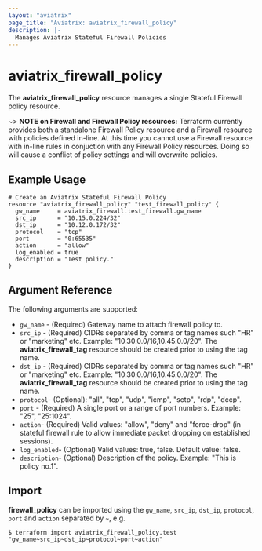 ```yaml
---
layout: "aviatrix"
page_title: "Aviatrix: aviatrix_firewall_policy"
description: |-
  Manages Aviatrix Stateful Firewall Policies
---
```


# aviatrix_firewall_policy

The **aviatrix_firewall_policy** resource manages a single Stateful Firewall policy resource.

~> **NOTE on Firewall and Firewall Policy resources:** Terraform currently provides both a standalone Firewall Policy resource and a Firewall resource with policies defined in-line. At this time you cannot use a Firewall resource with in-line rules in conjuction with any Firewall Policy resources. Doing so will cause a conflict of policy settings and will overwrite policies.

## Example Usage

```hcl
# Create an Aviatrix Stateful Firewall Policy
resource "aviatrix_firewall_policy" "test_firewall_policy" {
  gw_name     = aviatrix_firewall.test_firewall.gw_name
  src_ip      = "10.15.0.224/32"
  dst_ip      = "10.12.0.172/32"
  protocol    = "tcp"
  port        = "0:65535"
  action      = "allow"
  log_enabled = true
  description = "Test policy."
}
```

## Argument Reference

The following arguments are supported:

* `gw_name` - (Required) Gateway name to attach firewall policy to.
* `src_ip` - (Required) CIDRs separated by comma or tag names such "HR" or "marketing" etc. Example: "10.30.0.0/16,10.45.0.0/20". The **aviatrix_firewall_tag** resource should be created prior to using the tag name.
* `dst_ip` - (Required) CIDRs separated by comma or tag names such "HR" or "marketing" etc. Example: "10.30.0.0/16,10.45.0.0/20". The **aviatrix_firewall_tag** resource should be created prior to using the tag name.
* `protocol`- (Optional): "all", "tcp", "udp", "icmp", "sctp", "rdp", "dccp".
* `port` - (Required) A single port or a range of port numbers. Example: "25", "25:1024".
* `action`- (Required) Valid values: "allow", "deny" and "force-drop" (in stateful firewall rule to allow immediate packet dropping on established sessions).
* `log_enabled`- (Optional) Valid values: true, false. Default value: false.
* `description`- (Optional) Description of the policy. Example: "This is policy no.1".

## Import

**firewall_policy** can be imported using the `gw_name`, `src_ip`, `dst_ip`, `protocol`, `port` and `action` separated by `~`, e.g.

```
$ terraform import aviatrix_firewall_policy.test "gw_name~src_ip~dst_ip~protocol~port~action"
```
